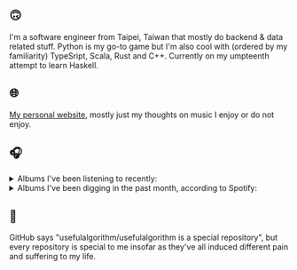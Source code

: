 ## 🙃

I'm a software engineer from Taipei, Taiwan that mostly do backend & data related stuff. Python is my go-to game but I'm also cool with (ordered by my familiarity) TypeSript, Scala, Rust and C++. Currently on my umpteenth attempt to learn Haskell.

## 🌐

[My personal website](https://usefulalgorithm.github.io/), mostly just my thoughts on music I enjoy or do not enjoy.

## 🎧

<details>
<summary>Albums I've been listening to recently:</summary>

- _Lonely People With Power_, by Deafheaven
- _Ghost Note_, by Kim Hiorthøy

</details>

<details>
<summary>Albums I've been digging in the past month, according to Spotify:</summary>

- _Only Good Dreams for Me_, by Zaumne
- _Gift Songs_, by Jefre Cantu-Ledesma
- _Pruning_, by Memotone
- _Halo On The Inside_, by Circuit des Yeux
- _Lonely People With Power_, by Deafheaven
- _(What's The Story) Morning Glory? [Remastered]_, by Oasis
- _Comedia_, by Racine
- _Start A Band_, by Adebisi Shank
- _如果每天都可以 happy happy 誰想要sad:＊- 合作的秘密_, by 陳嫺靜
- _Dead Channel Sky_, by clipping.
- _Toilet_, by Clown Core
- _Strange Meridians_, by upsammy
- _Ghost Note_, by Kim Hiorthøy
- _This Is the Album of a Band Called Adebisi Shank_, by Adebisi Shank
- _Pizzazz_, by Racine
- _Romance in the Age of Adaptive Feedback_, by Unspecified Enemies

</details>

## 💬

GitHub says "usefulalgorithm/usefulalgorithm is a special repository", but every repository is special to me insofar as they've all induced different pain and suffering to my life.
